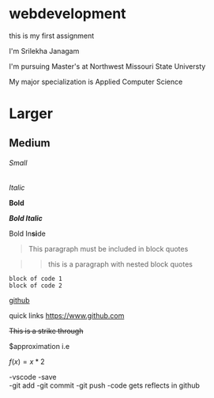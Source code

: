 # webdevelopment
this is my first assignment

I'm Srilekha Janagam

I'm pursuing Master's at Northwest Missouri State Universty

My major specialization is Applied Computer Science

# Larger

## Medium

###### Small

*Italic*

**Bold**

***Bold Italic***

Bold In**si**de

>This paragraph must be included in block quotes

>>this is a paragraph with nested block quotes

```
block of code 1
block of code 2
```

[github](https://www.github.com)

quick links <https://www.github.com>

~~This is a strike through~~

$approximation i.e

$f(x)=x*2$

-vscode 
    -save   
    -git add
    -git commit
    -git push
-code gets reflects in github   